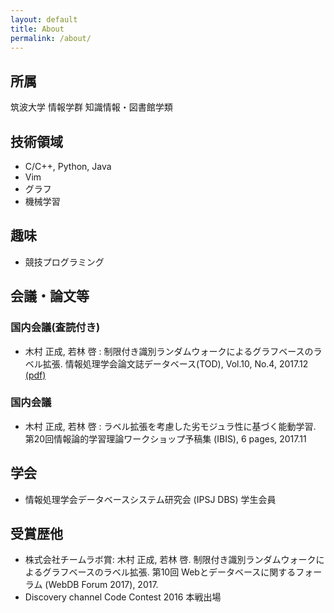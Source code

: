 ```yaml
---
layout: default
title: About
permalink: /about/
---
```


## 所属

筑波大学 情報学群 知識情報・図書館学類

## 技術領域

- C/C++, Python, Java
- Vim
- グラフ
- 機械学習

## 趣味
- 競技プログラミング

## 会議・論文等
### 国内会議(査読付き)
- 木村 正成, 若林 啓 : 制限付き識別ランダムウォークによるグラフベースのラベル拡張. 情報処理学会論文誌データベース(TOD), Vol.10, No.4, 2017.12 [(pdf)](https://ipsj.ixsq.nii.ac.jp/ej/?action=pages_view_main&active_action=repository_view_main_item_detail&item_id=184929&item_no=1&page_id=13&block_id=8)

### 国内会議
- 木村 正成, 若林 啓 : ラベル拡張を考慮した劣モジュラ性に基づく能動学習. 第20回情報論的学習理論ワークショップ予稿集 (IBIS), 6 pages, 2017.11

## 学会
- 情報処理学会データベースシステム研究会 (IPSJ DBS) 学生会員

## 受賞歴他
- 株式会社チームラボ賞: 木村 正成, 若林 啓. 制限付き識別ランダムウォークによるグラフベースのラベル拡張. 第10回 Webとデータベースに関するフォーラム (WebDB Forum 2017), 2017.
- Discovery channel Code Contest 2016 本戦出場
